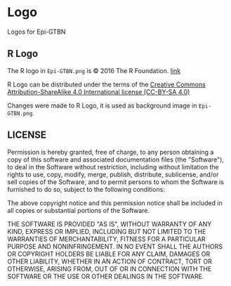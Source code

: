 # Logo

Logos for Epi-GTBN

## R Logo

The R logo in `Epi-GTBN.png` is © 2016 The R Foundation. [link](https://www.r-project.org/logo/)

R Logo can be distributed under the terms of the [Creative Commons Attribution-ShareAlike 4.0 International license (CC-BY-SA 4.0)](https://creativecommons.org/licenses/by-sa/4.0/)

Changes were made to R Logo, it is used as background image in `Epi-GTBN.png`.

## LICENSE

Permission is hereby granted, free of charge, to any person obtaining a copy
of this software and associated documentation files (the "Software"), to deal
in the Software without restriction, including without limitation the rights
to use, copy, modify, merge, publish, distribute, sublicense, and/or sell
copies of the Software, and to permit persons to whom the Software is
furnished to do so, subject to the following conditions:

The above copyright notice and this permission notice shall be included in all
copies or substantial portions of the Software.

THE SOFTWARE IS PROVIDED "AS IS", WITHOUT WARRANTY OF ANY KIND, EXPRESS OR
IMPLIED, INCLUDING BUT NOT LIMITED TO THE WARRANTIES OF MERCHANTABILITY,
FITNESS FOR A PARTICULAR PURPOSE AND NONINFRINGEMENT. IN NO EVENT SHALL THE
AUTHORS OR COPYRIGHT HOLDERS BE LIABLE FOR ANY CLAIM, DAMAGES OR OTHER
LIABILITY, WHETHER IN AN ACTION OF CONTRACT, TORT OR OTHERWISE, ARISING FROM,
OUT OF OR IN CONNECTION WITH THE SOFTWARE OR THE USE OR OTHER DEALINGS IN THE
SOFTWARE.
